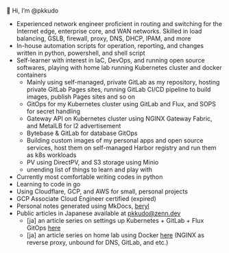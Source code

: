 
<!---
- 👋 Hi, I’m @pkkudo
- 👀 I’m interested in ...
- 🌱 I’m currently learning ...
- 💞️ I’m looking to collaborate on ...
- 📫 How to reach me ...

pkkudo/pkkudo is a ✨ special ✨ repository because its `README.md` (this file) appears on your GitHub profile.
You can click the Preview link to take a look at your changes.
--->

👋 Hi, I’m @pkkudo

- Experienced network engineer proficient in routing and switching for the Internet edge, enterprise core, and WAN networks. Skilled in load balancing, GSLB, firewall, proxy, DNS, DHCP, IPAM, and more
- In-house automation scripts for operation, reporting, and changes written in python, powershell, and shell script
- Self-learner with interest in IaC, DevOps, and running open source softwares, playing with home lab running Kubernetes cluster and docker containers
    - Mainly using self-managed, private GitLab as my repository, hosting private GitLab Pages sites, running GitLab CI/CD pipeline to build images, publish Pages sites and so on
    - GitOps for my Kubernetes cluster using GitLab and Flux, and SOPS for secret handling
    - Gateway API on Kubernetes cluster using NGINX Gateway Fabric, and MetalLB for l2 advertisement
    - Bytebase & GitLab for database GitOps
    - Building custom images of my personal apps and open source services, host them on self-managed Harbor registry and run them as k8s workloads
    - PV using DirectPV, and S3 storage using Minio
    - unending list of things to learn and play with
- Currently most comfortable writing codes in python
- Learning to code in go
- Using Cloudflare, GCP, and AWS for small, personal projects
- GCP Associate Cloud Engineer certified (expired)
- Personal notes generated using MkDocs, [beryl](https://beryl.blink-1x52.net/)
- Public articles in Japanese available at [pkkudo@zenn.dev](https://zenn.dev/pkkudo)
    - [ja] an article series on settings up Kubernetes + GitLab + Flux GitOps [here](https://zenn.dev/pkkudo/articles/39085bca8a0f85)
    - [ja] an article series on home lab using Docker [here](https://zenn.dev/pkkudo/articles/0e6c2a989bb98e) (NGINX as reverse proxy, unbound for DNS, GitLab, and etc.)
